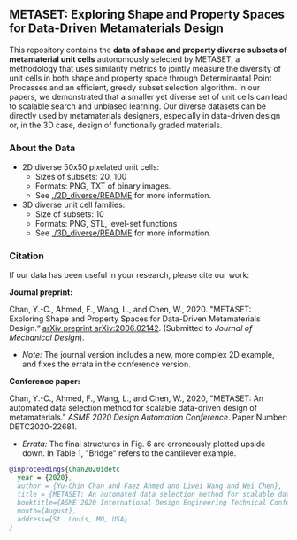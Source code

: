 ## METASET: Exploring Shape and Property Spaces for Data-Driven Metamaterials Design

This repository contains the **data of shape and property diverse subsets of metamaterial unit cells** autonomously selected by METASET, a methodology that uses similarity metrics to jointly measure the diversity of unit cells in both shape and property space through Determinantal Point Processes and an efficient, greedy subset selection algorithm. In our papers, we demonstrated that a smaller yet diverse set of unit cells can lead to scalable search and unbiased learning. Our diverse datasets can be directly used by metamaterials designers, especially in data-driven design or, in the 3D case, design of functionally graded materials.

### About the Data
- 2D diverse 50x50 pixelated unit cells:
  - Sizes of subsets: 20, 100
  - Formats: PNG, TXT of binary images.
  - See [./2D_diverse/README](https://github.com/lychan110/metaset/tree/master/2D_diverse) for more information.
- 3D diverse unit cell families:
  - Size of subsets: 10
  - Formats: PNG, STL, level-set functions
  - See [./3D_diverse/README](https://github.com/lychan110/metaset/tree/master/3D_diverse) for more information.

### Citation
If our data has been useful in your research, please cite our work:

**Journal preprint:**

Chan, Y.-C., Ahmed, F., Wang, L., and Chen, W., 2020. "METASET: Exploring Shape and Property Spaces for Data-Driven Metamaterials Design.“ [arXiv preprint arXiv:2006.02142](https://arxiv.org/abs/2006.02142). (Submitted to _Journal of Mechanical Design_).

- _Note:_ The journal version includes a new, more complex 2D example, and fixes the errata in the conference version.

**Conference paper:**

Chan, Y.-C., Ahmed, F., Wang, L., and Chen, W., 2020, "METASET: An automated data selection method for scalable data-driven design of metamaterials." _ASME 2020 Design Automation Conference_. Paper Number: DETC2020-22681.

- _Errata:_ The final structures in Fig. 6 are erroneously plotted upside down. In Table 1, "Bridge" refers to the cantilever example.

```BibTeX
@inproceedings{Chan2020idetc
  year = {2020},
  author = {Yu-Chin Chan and Faez Ahmed and Liwei Wang and Wei Chen},
  title = {METASET: An automated data selection method for scalable data-driven design of metamaterials},
  booktitle={ASME 2020 International Design Engineering Technical Conferences \& Computers and Information in Engineering Conference},
  month={August},
  address={St. Louis, MO, USA}
}
```
